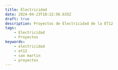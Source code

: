```yaml
---
title: Electricidad
date: 2024-04-23T18:22:56.635Z
draft: true
description: Proyectos de Electricidad de la ET12
tags:
    - Electricidad
    - Proyectos
keywords:
    - electricidad
    - et12
    - san martin
    - proyectos
---
```


